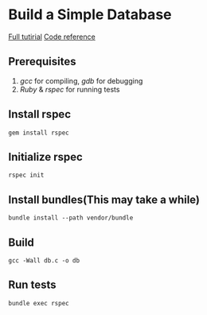 # Build a Simple Database
[Full tutirial](https://cstack.github.io/db_tutorial/)
[Code reference](https://github.com/cstack/db_tutorial)

## Prerequisites
1. *gcc* for compiling, *gdb* for debugging
2. *Ruby* & *rspec* for running tests

## Install rspec
```
gem install rspec
```

##  Initialize rspec
```
rspec init
```

## Install bundles(This may take a while)
```
bundle install --path vendor/bundle
```

## Build
```
gcc -Wall db.c -o db
```

## Run tests
```
bundle exec rspec
```